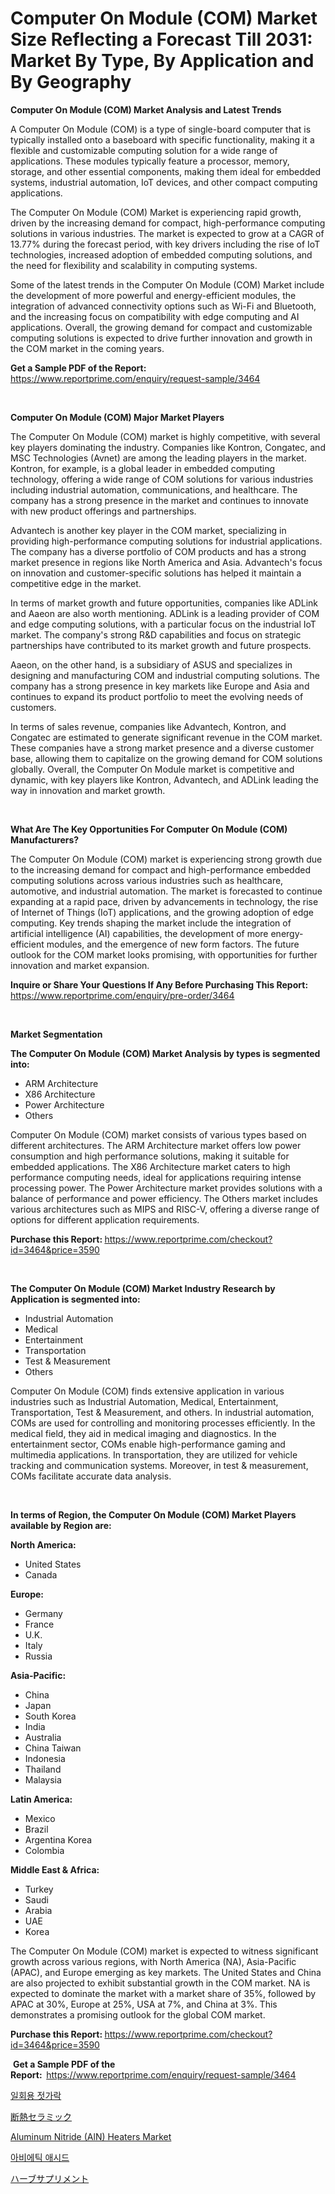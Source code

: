 <p><h1>Computer On Module (COM) Market Size Reflecting a Forecast Till 2031: Market By Type, By Application and By Geography</h1></p><p><strong>Computer On Module (COM) Market Analysis and Latest Trends</strong></p>
<p><p>A Computer On Module (COM) is a type of single-board computer that is typically installed onto a baseboard with specific functionality, making it a flexible and customizable computing solution for a wide range of applications. These modules typically feature a processor, memory, storage, and other essential components, making them ideal for embedded systems, industrial automation, IoT devices, and other compact computing applications.</p><p>The Computer On Module (COM) Market is experiencing rapid growth, driven by the increasing demand for compact, high-performance computing solutions in various industries. The market is expected to grow at a CAGR of 13.77% during the forecast period, with key drivers including the rise of IoT technologies, increased adoption of embedded computing solutions, and the need for flexibility and scalability in computing systems.</p><p>Some of the latest trends in the Computer On Module (COM) Market include the development of more powerful and energy-efficient modules, the integration of advanced connectivity options such as Wi-Fi and Bluetooth, and the increasing focus on compatibility with edge computing and AI applications. Overall, the growing demand for compact and customizable computing solutions is expected to drive further innovation and growth in the COM market in the coming years.</p></p>
<p><strong>Get a Sample PDF of the Report:&nbsp;</strong> <a href="https://www.reportprime.com/enquiry/request-sample/3464">https://www.reportprime.com/enquiry/request-sample/3464</a></p>
<p>&nbsp;</p>
<p><strong>Computer On Module (COM) Major Market Players</strong></p>
<p><p>The Computer On Module (COM) market is highly competitive, with several key players dominating the industry. Companies like Kontron, Congatec, and MSC Technologies (Avnet) are among the leading players in the market. Kontron, for example, is a global leader in embedded computing technology, offering a wide range of COM solutions for various industries including industrial automation, communications, and healthcare. The company has a strong presence in the market and continues to innovate with new product offerings and partnerships.</p><p>Advantech is another key player in the COM market, specializing in providing high-performance computing solutions for industrial applications. The company has a diverse portfolio of COM products and has a strong market presence in regions like North America and Asia. Advantech's focus on innovation and customer-specific solutions has helped it maintain a competitive edge in the market.</p><p>In terms of market growth and future opportunities, companies like ADLink and Aaeon are also worth mentioning. ADLink is a leading provider of COM and edge computing solutions, with a particular focus on the industrial IoT market. The company's strong R&D capabilities and focus on strategic partnerships have contributed to its market growth and future prospects.</p><p>Aaeon, on the other hand, is a subsidiary of ASUS and specializes in designing and manufacturing COM and industrial computing solutions. The company has a strong presence in key markets like Europe and Asia and continues to expand its product portfolio to meet the evolving needs of customers.</p><p>In terms of sales revenue, companies like Advantech, Kontron, and Congatec are estimated to generate significant revenue in the COM market. These companies have a strong market presence and a diverse customer base, allowing them to capitalize on the growing demand for COM solutions globally. Overall, the Computer On Module market is competitive and dynamic, with key players like Kontron, Advantech, and ADLink leading the way in innovation and market growth.</p></p>
<p>&nbsp;</p>
<p><strong>What Are The Key Opportunities For Computer On Module (COM) Manufacturers?</strong></p>
<p><p>The Computer On Module (COM) market is experiencing strong growth due to the increasing demand for compact and high-performance embedded computing solutions across various industries such as healthcare, automotive, and industrial automation. The market is forecasted to continue expanding at a rapid pace, driven by advancements in technology, the rise of Internet of Things (IoT) applications, and the growing adoption of edge computing. Key trends shaping the market include the integration of artificial intelligence (AI) capabilities, the development of more energy-efficient modules, and the emergence of new form factors. The future outlook for the COM market looks promising, with opportunities for further innovation and market expansion.</p></p>
<p><strong>Inquire or Share Your Questions If Any Before Purchasing This Report:</strong> <a href="https://www.reportprime.com/enquiry/pre-order/3464">https://www.reportprime.com/enquiry/pre-order/3464</a></p>
<p>&nbsp;</p>
<p><strong>Market Segmentation</strong></p>
<p><strong>The Computer On Module (COM) Market Analysis by types is segmented into:</strong></p>
<p><ul><li>ARM Architecture</li><li>X86 Architecture</li><li>Power Architecture</li><li>Others</li></ul></p>
<p><p>Computer On Module (COM) market consists of various types based on different architectures. The ARM Architecture market offers low power consumption and high performance solutions, making it suitable for embedded applications. The X86 Architecture market caters to high performance computing needs, ideal for applications requiring intense processing power. The Power Architecture market provides solutions with a balance of performance and power efficiency. The Others market includes various architectures such as MIPS and RISC-V, offering a diverse range of options for different application requirements.</p></p>
<p><strong>Purchase this Report:&nbsp;</strong><a href="https://www.reportprime.com/checkout?id=3464&price=3590">https://www.reportprime.com/checkout?id=3464&price=3590</a></p>
<p>&nbsp;</p>
<p><strong>The Computer On Module (COM) Market Industry Research by Application is segmented into:</strong></p>
<p><ul><li>Industrial Automation</li><li>Medical</li><li>Entertainment</li><li>Transportation</li><li>Test & Measurement</li><li>Others</li></ul></p>
<p><p>Computer On Module (COM) finds extensive application in various industries such as Industrial Automation, Medical, Entertainment, Transportation, Test & Measurement, and others. In industrial automation, COMs are used for controlling and monitoring processes efficiently. In the medical field, they aid in medical imaging and diagnostics. In the entertainment sector, COMs enable high-performance gaming and multimedia applications. In transportation, they are utilized for vehicle tracking and communication systems. Moreover, in test & measurement, COMs facilitate accurate data analysis.</p></p>
<p>&nbsp;</p>
<p><strong>In terms of Region, the Computer On Module (COM) Market Players available by Region are:</strong></p>
<p>
    <p> <strong> North America: </strong>
        <ul>
            <li>United States</li>
            <li>Canada</li>
        </ul>
        </p> 
    <p> <strong> Europe: </strong>
        <ul>
            <li>Germany</li>
            <li>France</li>
            <li>U.K.</li>
            <li>Italy</li>
            <li>Russia</li>
        </ul>
        </p> 
    <p> <strong> Asia-Pacific: </strong>
        <ul>
            <li>China</li>
            <li>Japan</li>
            <li>South Korea</li>
            <li>India</li>
            <li>Australia</li>
            <li>China Taiwan</li>
            <li>Indonesia</li>
            <li>Thailand</li>
            <li>Malaysia</li>
        </ul>
        </p> 
    <p> <strong> Latin America: </strong>
        <ul>
            <li>Mexico</li>
            <li>Brazil</li>
            <li>Argentina Korea</li>
            <li>Colombia</li>
        </ul>
        </p> 
    <p> <strong> Middle East & Africa: </strong>
        <ul>
            <li>Turkey</li>
            <li>Saudi</li>
            <li>Arabia</li>
            <li>UAE</li>
            <li>Korea</li>
        </ul>
    </p>
    </p>
<p><p>The Computer On Module (COM) market is expected to witness significant growth across various regions, with North America (NA), Asia-Pacific (APAC), and Europe emerging as key markets. The United States and China are also projected to exhibit substantial growth in the COM market. NA is expected to dominate the market with a market share of 35%, followed by APAC at 30%, Europe at 25%, USA at 7%, and China at 3%. This demonstrates a promising outlook for the global COM market.</p></p>
<p><strong>Purchase this Report: </strong><a href="https://www.reportprime.com/checkout?id=3464&price=3590">https://www.reportprime.com/checkout?id=3464&price=3590</a></p>
<p>&nbsp;<strong>Get a Sample PDF of the Report:&nbsp;&nbsp;</strong><a href="https://www.reportprime.com/enquiry/request-sample/3464">https://www.reportprime.com/enquiry/request-sample/3464</a></p>
<p><strong></strong></p>
<p><p><a href="https://medium.com/@lowellleke20231/%EC%9D%BC%ED%9A%8C%EC%9A%A9-%EC%A0%93%EA%B0%80%EB%9D%BD-%EC%8B%9C%EC%9E%A5-%EB%8F%99%ED%96%A5-%EB%B0%8F-%EC%8B%9C%EC%9E%A5-%EB%B6%84%EC%84%9D%EC%9D%80-2024%EB%85%84%EB%B6%80%ED%84%B0-2031%EB%85%84%EA%B9%8C%EC%A7%80-%EC%98%88%EC%83%81%EB%90%A9%EB%8B%88%EB%8B%A4-da61b3c659d3">일회용 젓가락</a></p><p><a href="https://medium.com/@englandlifestyle_22171/%E6%96%AD%E7%86%B1%E3%82%BB%E3%83%A9%E3%83%9F%E3%83%83%E3%82%AF%E5%B8%82%E5%A0%B4%E8%A6%8F%E6%A8%A1%E3%81%AF-%E5%9B%BD%E9%9A%9B%E7%94%A3%E6%A5%AD%E3%81%AB%E3%81%8A%E3%81%91%E3%82%8B%E6%9C%80%E9%81%A9%E3%81%AA%E3%83%9E%E3%83%BC%E3%82%B1%E3%83%86%E3%82%A3%E3%83%B3%E3%82%B0%E3%83%81%E3%83%A3%E3%83%8D%E3%83%AB%E3%82%92%E7%A4%BA%E3%81%97%E3%81%A6%E3%81%84%E3%81%BE%E3%81%99-22d486240125">断熱セラミック</a></p><p><a href="https://github.com/cecuraprangm/Market-Research-Report-List-2/blob/main/aluminum-nitride-aln-heaters-market.md">Aluminum Nitride (AlN) Heaters Market</a></p><p><a href="https://github.com/bvubpqd5241630/Market-Research-Report-List-1/blob/main/748075613523.md">아비에틱 애시드</a></p><p><a href="https://github.com/AriMuller2009/Market-Research-Report-List-1/blob/main/794668214374.md">ハーブサプリメント</a></p></p>